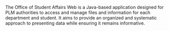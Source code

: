 The Office of Student Affairs Web is a Java-based application designed for PLM authorities to access and manage files and information for each department and student. It aims to provide an organized and systematic approach to presenting data while ensuring it remains informative.
